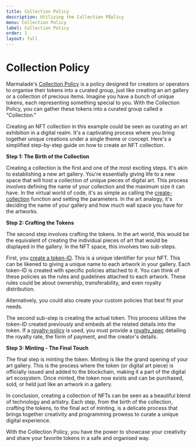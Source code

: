 ```yaml
---
title: Collection Policy
description: Utilizing the Collection Pßolicy
menu: Collection Policy
label: Collection Policy
order: 1
layout: full
---
```


# Collection Policy

Marmalade's
[Collection Policy](https://github.com/kadena-io/marmalade/blob/v2/pact/concrete-policies/collection-policy/collection-policy-v1.pact)
is a policy designed for creators or operators to organise their tokens into a
curated group, just like creating an art gallery or a collection of precious
items. Imagine you have a bunch of unique tokens, each representing something
special to you. With the Collection Policy, you can gather these tokens into a
curated group called a "Collection."

Creating an NFT collection in this example could be seen as curating an art
exhibition in a digital realm. It's a captivating process where you bring
together unique creations under a single theme or concept. Here's a simplified
step-by-step guide on how to create an NFT collection.

**Step 1: The Birth of the Collection**

Creating a collection is the first and one of the most exciting steps. It's akin
to establishing a new art gallery. You're essentially giving life to a new space
that will host a collection of unique pieces of digital art. This process
involves defining the name of your collection and the maximum size it can have.
In the virtual world of code, it's as simple as calling the
[create-collection](https://github.com/kadena-io/marmalade/blob/v2/pact/concrete-policies/collection-policy/collection-policy-v1.pact#L54)
function and setting the parameters. In the art analogy, it's deciding the name
of your gallery and how much wall space you have for the artworks.

**Step 2: Crafting the Tokens**

The second step involves crafting the tokens. In the art world, this would be
the equivalent of creating the individual pieces of art that would be displayed
in the gallery. In the NFT space, this involves two sub-steps.

First, you
[create a token-ID](https://github.com/kadena-io/marmalade/blob/v2/pact/ledger.pact#L192).
This is a unique identifier for your NFT. This can be likened to giving a unique
name to each artwork in your gallery. Each token-ID is created with specific
policies attached to it. You can think of these policies as the rules and
guidelines attached to each artwork. These rules could be about ownership,
transferability, and even royalty distribution.

Alternatively, you could also create your custom policies that best fit your
needs.

The second sub-step is creating the actual token. This process utilizes the
token-ID created previously and embeds all the related details into the token.
If a
[royalty-policy](https://github.com/kadena-io/marmalade/blob/v2/pact/concrete-policies/royalty-policy/royalty-policy-v1.pact)
is used, you must provide a
[royalty_spec](https://github.com/kadena-io/marmalade/blob/v2/pact/concrete-policies/royalty-policy/royalty-policy-v1.pact#L17)
detailing the royalty rate, the form of payment, and the creator's details.

**Step 3: Minting - The Final Touch**

The final step is minting the token. Minting is like the grand opening of your
art gallery. This is the process where the token (or digital art piece) is
officially issued and added to the blockchain, making it a part of the digital
art ecosystem. Once minted, the token now exists and can be purchased, sold, or
held just like an artwork in a gallery.

In conclusion, creating a collection of NFTs can be seen as a beautiful blend of
technology and artistry. Each step, from the birth of the collection, crafting
the tokens, to the final act of minting, is a delicate process that brings
together creativity and programming prowess to curate a unique digital
experience.

With the Collection Policy, you have the power to showcase your creativity and
share your favorite tokens in a safe and organised way.
